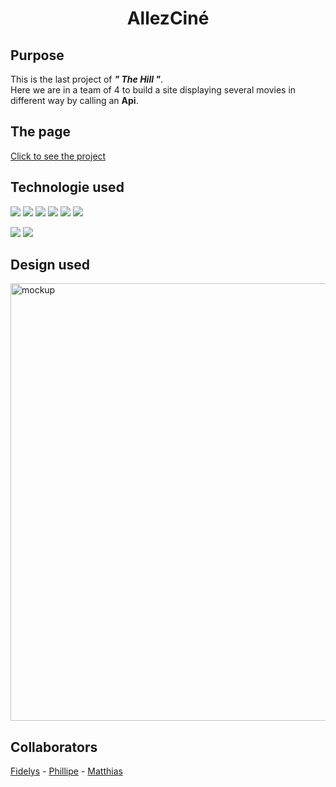 <h1 align="center">AllezCiné</h1>

<h2>Purpose</h2>

This is the last project of ***" The Hill "***.</br>
Here we are in a team of 4 to build a site displaying several movies in different way by calling an **Api**.

<h2>The page</h2>

[Click to see the project](https://siriez-axel.github.io/AllezCine/)


<h2>Technologie used</h2>
<p>
<img src="https://img.shields.io/badge/HTML-blue?style=for-the-badge">
<img src="https://img.shields.io/badge/SASS-brown?style=for-the-badge">
<img src="https://img.shields.io/badge/Javascript-brightgreen?style=for-the-badge">
<img src="https://img.shields.io/badge/-Figma-blueviolet?style=for-the-badge">
<img src="https://img.shields.io/badge/GIT-yellow?style=for-the-badge">                
<img src="https://img.shields.io/badge/GITHUB-yellow?style=for-the-badge">
</p>
                                                     
                                                       
<p>
<img src="https://img.shields.io/badge/API-Fetch-blue?style=for-the-badge">
<img src="https://img.shields.io/badge/JS-DOM-blue?style=for-the-badge">
</p>
          
<h2>Design used</h2>                                                     
<img src="https://user-images.githubusercontent.com/98603007/161716479-61b82931-6fcc-4575-a30b-f4024f07aece.png" alt="mockup" title="image Title" width="700"/>  

<h2>Collaborators</h2>     

[Fidelys](https://github.com/FidelysNadison) - [Phillipe](https://github.com/philouLeF) - [Matthias](https://github.com/MatthiasUrgu)
